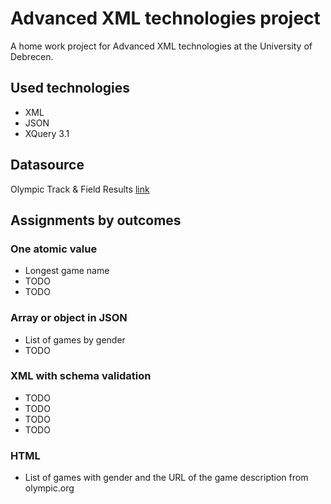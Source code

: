 # Advanced XML technologies project

A home work project for Advanced XML technologies at the University of Debrecen.

## Used technologies

* XML
* JSON
* XQuery 3.1

## Datasource

Olympic Track & Field Results [link](https://www.kaggle.com/jayrav13/olympic-track-field-results?select=results.json)

## Assignments by outcomes

### One atomic value

* Longest game name
* TODO
* TODO

### Array or object in JSON

* List of games by gender
* TODO

### XML with schema validation

* TODO
* TODO
* TODO
* TODO

### HTML

* List of games with gender and the URL of the game description from olympic.org
